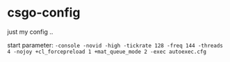 # csgo-config
just my config ..

start parameter: `-console -novid -high -tickrate 128 -freq 144 -threads 4 -nojoy +cl_forcepreload 1 +mat_queue_mode 2 -exec autoexec.cfg`
